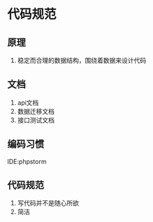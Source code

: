 # 代码规范

## 原理
1. 稳定而合理的数据结构，围绕着数据来设计代码

## 文档
1. api文档
2. 数据迁移文档
3. 接口测试文档

## 编码习惯
IDE:phpstorm

## 代码规范
1. 写代码并不是随心所欲
2. 简洁
